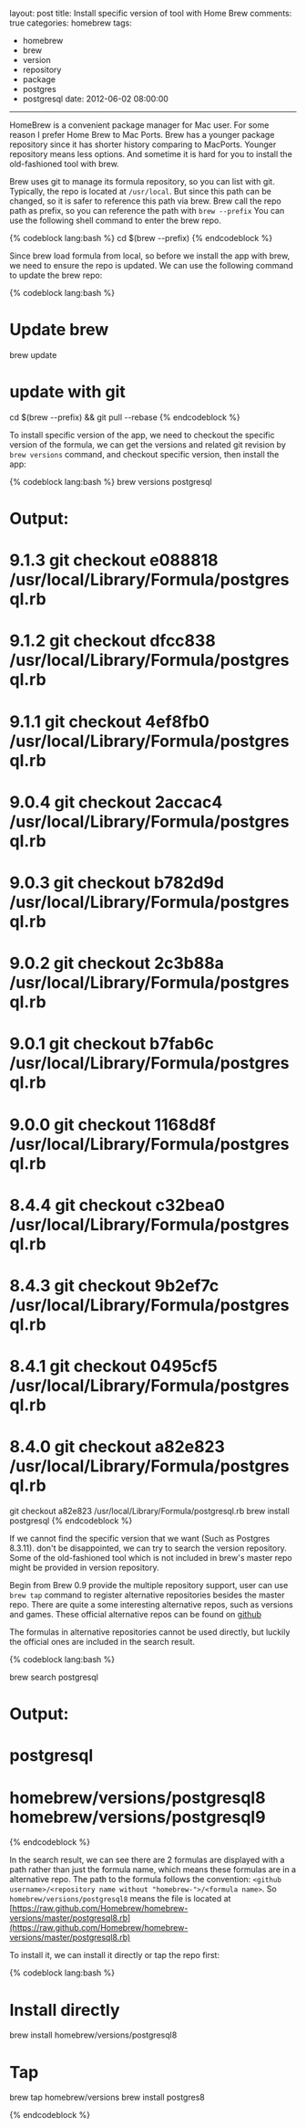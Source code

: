 layout: post
title: Install specific version of tool with Home Brew
comments: true
categories: homebrew
tags:
  - homebrew
  - brew
  - version
  - repository
  - package
  - postgres
  - postgresql
date: 2012-06-02 08:00:00
---
HomeBrew is a convenient package manager for Mac user. For some reason I prefer Home Brew to Mac Ports. 
Brew has a younger package repository since it has shorter history comparing to MacPorts. Younger repository means less options. And sometime it is hard for you to install the old-fashioned tool with brew.

Brew uses git to manage its formula repository, so you can list with git.
Typically, the repo is located at `/usr/local`. But since this path can be changed, so it is safer to reference this path via brew.
Brew call the repo path as prefix, so you can reference the path with `brew --prefix`
You can use the following shell command to enter the brew repo.

{% codeblock lang:bash %}
cd $(brew --prefix)
{% endcodeblock %}

Since brew load formula from local, so before we install the app with brew, we need to ensure the repo is updated. We can use the following command to update the brew repo:

{% codeblock lang:bash %}
# Update brew
brew update

# update with git
cd $(brew --prefix) && git pull --rebase
{% endcodeblock %}

To install specific version of the app, we need to checkout the specific version of the formula, we can get the versions and related git revision by `brew versions` command, and checkout specific version, then install the app:

{% codeblock lang:bash %}
brew versions postgresql

# Output:
# 9.1.3    git checkout e088818 /usr/local/Library/Formula/postgresql.rb
# 9.1.2    git checkout dfcc838 /usr/local/Library/Formula/postgresql.rb
# 9.1.1    git checkout 4ef8fb0 /usr/local/Library/Formula/postgresql.rb
# 9.0.4    git checkout 2accac4 /usr/local/Library/Formula/postgresql.rb
# 9.0.3    git checkout b782d9d /usr/local/Library/Formula/postgresql.rb
# 9.0.2    git checkout 2c3b88a /usr/local/Library/Formula/postgresql.rb
# 9.0.1    git checkout b7fab6c /usr/local/Library/Formula/postgresql.rb
# 9.0.0    git checkout 1168d8f /usr/local/Library/Formula/postgresql.rb
# 8.4.4    git checkout c32bea0 /usr/local/Library/Formula/postgresql.rb
# 8.4.3    git checkout 9b2ef7c /usr/local/Library/Formula/postgresql.rb
# 8.4.1    git checkout 0495cf5 /usr/local/Library/Formula/postgresql.rb
# 8.4.0    git checkout a82e823 /usr/local/Library/Formula/postgresql.rb

git checkout a82e823 /usr/local/Library/Formula/postgresql.rb
brew install postgresql
{% endcodeblock %}

If we cannot find the specific version that we want (Such as Postgres 8.3.11). don't be disappointed, we can try to search the version repository.
Some of the old-fashioned tool which is not included in brew's master repo might be provided in version repository.

Begin from Brew 0.9 provide the multiple repository support, user can use `brew tap` command to register alternative repositories besides the master repo. There are quite a some interesting alternative repos, such as versions and games.
These official alternative repos can be found on [github](https://github.com/homebrew) 

The formulas in alternative repositories cannot be used directly, but luckily the official ones are included in the search result.

{% codeblock lang:bash %}

brew search postgresql
# Output:
# postgresql
# homebrew/versions/postgresql8    homebrew/versions/postgresql9
{% endcodeblock %}

In the search result, we can see there are 2 formulas are displayed with a path rather than just the formula name, which means these formulas are in a alternative repo.
The path to the formula follows the convention: `<github username>/<repository name without "homebrew-">/<formula name>`.
So `homebrew/versions/postgresql8` means the file is located at [https://raw.github.com/Homebrew/homebrew-versions/master/postgresql8.rb](https://raw.github.com/Homebrew/homebrew-versions/master/postgresql8.rb)

To install it, we can install it directly or tap the repo first:

{% codeblock lang:bash %}

# Install directly
brew install homebrew/versions/postgresql8

# Tap
brew tap homebrew/versions
brew install postgres8

{% endcodeblock %}